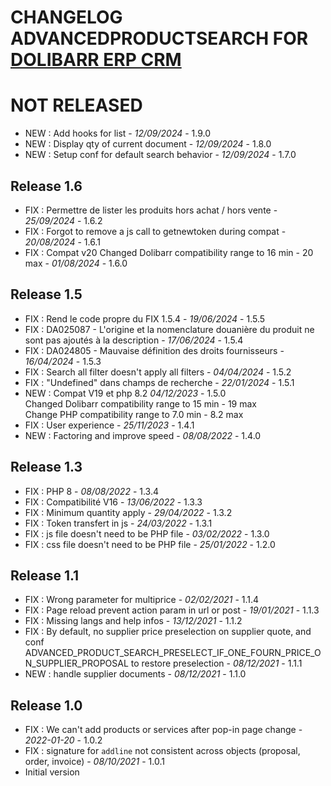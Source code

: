 # CHANGELOG ADVANCEDPRODUCTSEARCH FOR [DOLIBARR ERP CRM](https://www.dolibarr.org)


# NOT RELEASED

- NEW : Add hooks for list - *12/09/2024* - 1.9.0
- NEW : Display qty of current document - *12/09/2024* - 1.8.0
- NEW : Setup conf for default search behavior  - *12/09/2024* - 1.7.0

## Release 1.6
- FIX : Permettre de lister les produits hors achat / hors vente - *25/09/2024* - 1.6.2
- FIX : Forgot to remove a js call to getnewtoken during compat - *20/08/2024* - 1.6.1
- FIX : Compat v20
  Changed Dolibarr compatibility range to 16 min - 20 max - *01/08/2024* - 1.6.0

## Release 1.5
- FIX : Rend le code propre du FIX 1.5.4 - *19/06/2024* - 1.5.5
- FIX : DA025087 - L'origine et la nomenclature douanière du produit ne sont pas ajoutés à la description - *17/06/2024* - 1.5.4
- FIX : DA024805 - Mauvaise définition des droits fournisseurs - *16/04/2024* - 1.5.3
- FIX : Search all filter doesn't apply all filters - *04/04/2024* - 1.5.2  
- FIX : "Undefined" dans champs de recherche - *22/01/2024* - 1.5.1  
- NEW : Compat V19 et php 8.2 *04/12/2023* - 1.5.0  
    Changed Dolibarr compatibility range to 15 min - 19 max  
    Change PHP compatibility range to 7.0 min - 8.2 max
- FIX : User experience - *25/11/2023* - 1.4.1
- NEW : Factoring and improve speed - *08/08/2022* - 1.4.0

## Release 1.3

- FIX : PHP 8 - *08/08/2022* - 1.3.4
- FIX : Compatibilité V16 - *13/06/2022* - 1.3.3
- FIX : Minimum quantity apply - *29/04/2022* - 1.3.2
- FIX : Token transfert in js - *24/03/2022* - 1.3.1
- FIX : js file doesn't need to be PHP file - *03/02/2022* - 1.3.0
- FIX : css file doesn't need to be PHP file - *25/01/2022* - 1.2.0

## Release 1.1

- FIX : Wrong parameter for multiprice - *02/02/2021* - 1.1.4
- FIX : Page reload prevent action param in url or post - *19/01/2021* - 1.1.3
- FIX : Missing langs and help infos - *13/12/2021* - 1.1.2
- FIX : By default, no supplier price preselection on supplier quote, and conf ADVANCED_PRODUCT_SEARCH_PRESELECT_IF_ONE_FOURN_PRICE_ON_SUPPLIER_PROPOSAL to restore preselection - *08/12/2021* - 1.1.1
- NEW : handle supplier documents - *08/12/2021* - 1.1.0

## Release 1.0

- FIX : We can't add products or services after pop-in page change - *2022-01-20* - 1.0.2
- FIX : signature for `addline` not consistent across objects (proposal, order, invoice) - *08/10/2021* - 1.0.1
- Initial version
